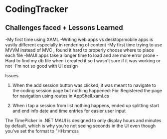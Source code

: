 # CodingTracker


## Challenges faced + Lessons Learned

-My first time using XAML
-Writing web apps vs desktop/mobile apps is vastly different especially in rendering of content
-My first time trying to use MVVM instead of MVC , found it hard to properly choose where to place each file
-MAUI apps take a longer time to load and are more error prone
-Hard to find my db file when i created it so I wasn't sure if it was working or not
-I'm not so good with UI design


Issues
1. When the add session button was clicked, it was meant to navigate to the coding session page but nothing happened:
Fix: Registered the page for navigation using routes in AppShell.xaml.cs

2. When i tap a session from list nothing happens, ended up splitting start and end info date and time entries for easier user input

The TimePicker in .NET MAUI is designed to only display hours and minutes by default, which is why you’re not seeing seconds in the UI even though you've set the format to "HH:mm:ss